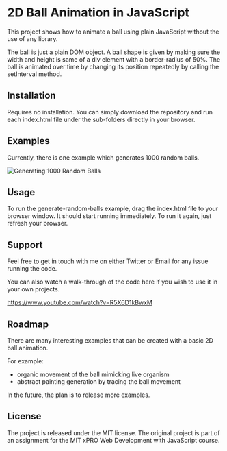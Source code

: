 # 2D Ball Animation in JavaScript

This project shows how to animate a ball using plain JavaScript without the use of any library.

The ball is just a plain DOM object. A ball shape is given by making sure the width and height is same of a div element
with a border-radius of 50%. The ball is animated over time by changing its position repeatedly by calling the
setInterval method.

## Installation

Requires no installation. You can simply download the repository and run each index.html file under the sub-folders
directly in your browser.

## Examples

Currently, there is one example which generates 1000 random balls.

![Generating 1000 Random Balls](./images/mit-2d-ball-anim-1000-balls.gif)

## Usage

To run the generate-random-balls example, drag the index.html file to your browser window. It should start running
immediately. To run it again, just refresh your browser.

## Support

Feel free to get in touch with me on either Twitter or Email for any issue running the code.

You can also watch a walk-through of the code here if you wish to use it in your own projects.

https://www.youtube.com/watch?v=R5X6D1kBwxM

## Roadmap

There are many interesting examples that can be created with a basic 2D ball animation.

For example:

- organic movement of the ball mimicking live organism
- abstract painting generation by tracing the ball movement

In the future, the plan is to release more examples.

## License

The project is released under the MIT license. The original project is part of an assignment for the MIT xPRO Web
Development with JavaScript course.
